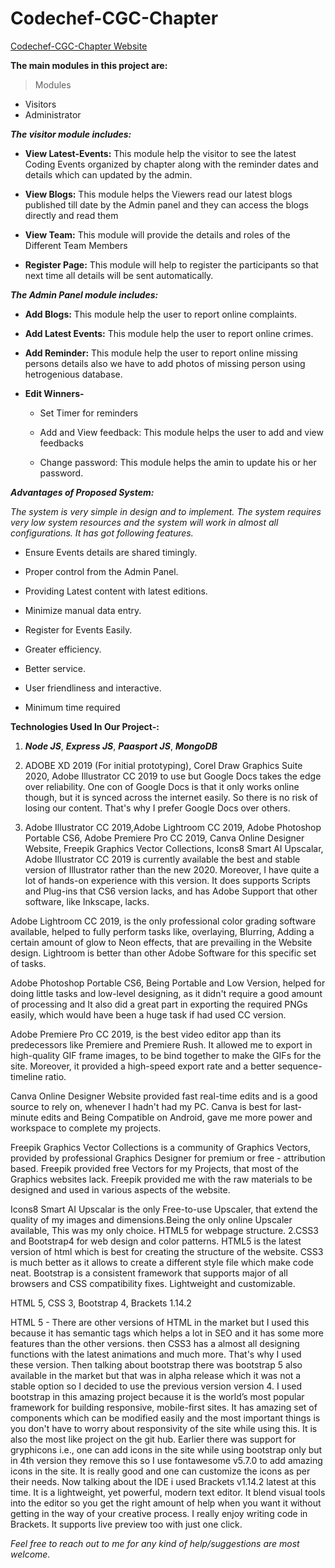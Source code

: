 # Codechef-CGC-Chapter

[Codechef-CGC-Chapter Website](https://invincible-dot-nerve.glitch.me/)

**The main modules in this project are:**

>Modules
-	Visitors
- Administrator

***The visitor module includes:***

- **View Latest-Events:**
This module help the visitor to see the latest Coding Events organized by chapter along with the reminder dates and details which can updated by the admin.

- **View Blogs:** 
This module helps the Viewers read our latest blogs published till date by the Admin panel and they can access the blogs directly and read them

- **View Team:** 
This module will provide the details and roles of the Different Team Members

- **Register Page:** 
This module will help to register the participants so that next time all details will be sent automatically.





***The Admin Panel module includes:***

- **Add Blogs:** This module help the user to report online complaints. 

- **Add Latest Events:** This module help the user to report online crimes.

- **Add Reminder:** This module help the user to report online missing persons details also we have to add photos of missing person using hetrogenious database.

- **Edit Winners-**

  - Set Timer for reminders

  - Add and View feedback: This module helps the user to add and view feedbacks

  - Change password: This module helps the amin to update his or her password.


***Advantages of Proposed System:***

*The system is very simple in design and to implement. The system requires very low system resources and the system will work in almost all configurations. It has got following features.*


 -	Ensure Events details are shared timingly.

 -	Proper control from the Admin Panel.

 -	Providing Latest content with latest editions.

 -	Minimize manual data entry.

 -	Register for Events Easily.

 -	Greater efficiency.

 -	Better service.

 -	User friendliness and interactive.

 -	Minimum time required




**Technologies Used In Our Project-:**
1. ***Node JS***, ***Express JS***, ***Paasport JS***, ***MongoDB***

2. ADOBE XD 2019 (For initial prototyping), Corel Draw Graphics Suite 2020, Adobe Illustrator CC 2019
 to use but Google Docs takes the edge over reliability. One con of Google Docs is that it only works online though, but it is synced across the internet easily. So there is no risk of losing our content. That's why I prefer Google Docs over others.

3. Adobe Illustrator CC 2019,Adobe Lightroom CC 2019, Adobe Photoshop Portable CS6, Adobe Premiere Pro CC 2019, Canva Online Designer Website, Freepik Graphics Vector Collections, Icons8 Smart AI Upscalar,
Adobe Illustrator CC 2019 is currently available the best and stable version of Illustrator rather than the new 2020. Moreover, I have quite a lot of hands-on experience with this version. It does supports Scripts and Plug-ins that CS6 version lacks, and has Adobe Support that other software, like Inkscape, lacks.

Adobe Lightroom CC 2019, is the only professional color grading software available, helped to fully perform tasks like, overlaying, Blurring, Adding a certain amount of glow to Neon effects, that are prevailing in the Website design. Lightroom is better than other Adobe Software for this specific set of tasks.

Adobe Photoshop Portable CS6, Being Portable and Low Version, helped for doing little tasks and low-level designing, as it didn't require a good amount of processing and It also did a great part in exporting the required PNGs easily, which would have been a huge task if had used CC version.

Adobe Premiere Pro CC 2019, is the best video editor app than its predecessors like Premiere and Premiere Rush. It allowed me to export in high-quality GIF frame images, to be bind together to make the GIFs for the site. Moreover, it provided a high-speed export rate and a better sequence-timeline ratio.

Canva Online Designer Website provided fast real-time edits and is a good source to rely on, whenever I hadn't had my PC. Canva is best for last-minute edits and Being Compatible on Android, gave me more power and workspace to complete my projects.

Freepik Graphics Vector Collections is a community of Graphics Vectors, provided by professional Graphics Designer for premium or free - attribution based. Freepik provided free Vectors for my Projects, that most of the Graphics websites lack. Freepik provided me with the raw materials to be designed and used in various aspects of the website.

Icons8 Smart AI Upscalar is the only Free-to-use Upscaler, that extend the quality of my images and dimensions.Being the only online Upscaler available, This was my only choice.
HTML5 for webpage structure. 2.CSS3 and Bootstrap4 for web design and color patterns.
HTML5 is the latest version of html which is best for creating the structure of the website. CSS3 is much better as it allows to create a different style file which make code neat. Bootstrap is a consistent framework that supports major of all browsers and CSS compatibility fixes. Lightweight and customizable.

HTML 5, CSS 3, Bootstrap 4, Brackets 1.14.2

HTML 5 - There are other versions of HTML in the market but I used this because it has semantic tags which helps a lot in SEO and it has some more features than the other versions. then CSS3 has a almost all designing functions with the latest animations and much more. That's why I used these version. 
Then talking about bootstrap there was bootstrap 5 also available in the market but that was in alpha release which it was not a stable option so I decided to use the previous version version 4. 
I used bootstrap in this amazing project because it is the world’s most popular framework for building responsive, mobile-first sites. It has amazing set of components which can be modified easily and the most important things is you don't have to worry about responsivity of the site while using this. It is also the most like project on the git hub. Earlier there was support for gryphicons i.e., one can add icons in the site while using bootstrap only but in 4th version they remove this so I use fontawesome v5.7.0 to add amazing icons in the site.
It is really good and one can customize the icons as per their needs. Now talking about the IDE i used Brackets v1.14.2 latest at this time. It is a lightweight, yet powerful, modern text editor. It blend visual tools into the editor so you get the right amount of help when you want it without getting in the way of your creative process. 
I really enjoy writing code in Brackets. It supports live preview too with just one click.

*Feel free to reach out to me for any kind of help/suggestions are most welcome.*
